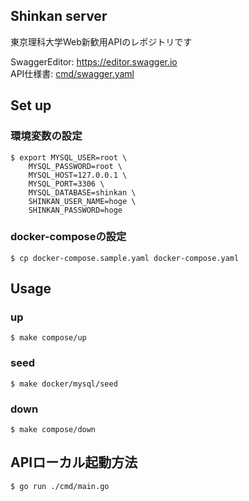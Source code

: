 ## Shinkan server
東京理科大学Web新歓用APIのレポジトリです

SwaggerEditor: <https://editor.swagger.io>  
API仕様書: [cmd/swagger.yaml](./cmd/swagger.yaml)

## Set up
### 環境変数の設定
```
$ export MYSQL_USER=root \
    MYSQL_PASSWORD=root \
    MYSQL_HOST=127.0.0.1 \
    MYSQL_PORT=3306 \
    MYSQL_DATABASE=shinkan \
    SHINKAN_USER_NAME=hoge \
    SHINKAN_PASSWORD=hoge
```

### docker-composeの設定
```
$ cp docker-compose.sample.yaml docker-compose.yaml
```

## Usage
### up
```
$ make compose/up
```

### seed
```
$ make docker/mysql/seed
```

### down
```
$ make compose/down
```

## APIローカル起動方法
```
$ go run ./cmd/main.go
```
